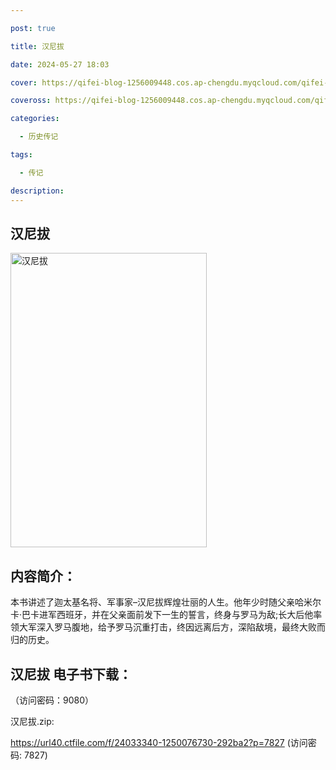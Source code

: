```yaml
---

post: true

title: 汉尼拔

date: 2024-05-27 18:03

cover: https://qifei-blog-1256009448.cos.ap-chengdu.myqcloud.com/qifei-blog/660a04ce9f345e8d0394f455.jpg

coveross: https://qifei-blog-1256009448.cos.ap-chengdu.myqcloud.com/qifei-blog/660a04ce9f345e8d0394f455.jpg

categories:

  - 历史传记

tags:

  - 传记

description:
---
```


## 汉尼拔
<img alt="汉尼拔 " class="aligncenter loaded" data-was-processed="true" decoding="async" fetchpriority="high" height="471" src="https://qifei-blog-1256009448.cos.ap-chengdu.myqcloud.com/qifei-blog/660a04ce9f345e8d0394f455.jpg" style="cursor: zoom-in;" width="314"/>

## 内容简介：

本书讲述了迦太基名将、军事家–汉尼拔辉煌壮丽的人生。他年少时随父亲哈米尔卡·巴卡进军西班牙，并在父亲面前发下一生的誓言，终身与罗马为敌;长大后他率领大军深入罗马腹地，给予罗马沉重打击，终因远离后方，深陷敌境，最终大败而归的历史。

## 汉尼拔 电子书下载：

 （访问密码：9080）

汉尼拔.zip: 

https://url40.ctfile.com/f/24033340-1250076730-292ba2?p=7827 (访问密码: 7827)
